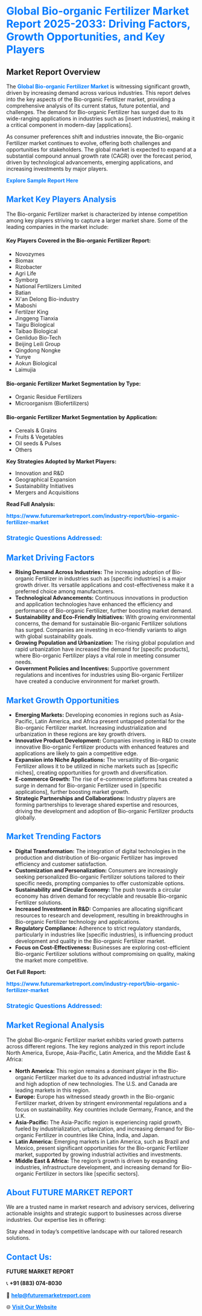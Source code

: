 <h1 style="color: #007BFF;">Global Bio-organic Fertilizer Market Report 2025-2033: Driving Factors, Growth Opportunities, and Key Players</h1>

<section id="overview">
<h2>Market Report Overview</h2>
<p>The <a href="https://www.futuremarketreport.com/industry-report/bio-organic-fertilizer-market" style="color: #007BFF; text-decoration: none;"><strong>Global Bio-organic Fertilizer Market</strong></a> is witnessing significant growth, driven by increasing demand across various industries. This report delves into the key aspects of the Bio-organic Fertilizer market, providing a comprehensive analysis of its current status, future potential, and challenges. The demand for Bio-organic Fertilizer has surged due to its wide-ranging applications in industries such as [insert industries], making it a critical component in modern-day [applications].</p>
<p>As consumer preferences shift and industries innovate, the Bio-organic Fertilizer market continues to evolve, offering both challenges and opportunities for stakeholders. The global market is expected to expand at a substantial compound annual growth rate (CAGR) over the forecast period, driven by technological advancements, emerging applications, and increasing investments by major players.</p>
</section>

<section id="overview">
<p><a href="https://www.futuremarketreport.com/request-sample/reportId=57696" style="color: #007BFF; text-decoration: none;"><strong>Explore Sample Report Here</strong></a></p>
</section>

<section id="key-players">
<h2 style="color: #007BFF;">Market Key Players Analysis</h2>
<p>The Bio-organic Fertilizer market is characterized by intense competition among key players striving to capture a larger market share. Some of the leading companies in the market include:</p>
<h4>Key Players Covered in the Bio-organic Fertilizer Report:</h4>
<ul><li>Novozymes</li><li>Biomax</li><li>Rizobacter</li><li>Agri Life</li><li>Symborg</li><li>National Fertilizers Limited</li><li>Batian</li><li>Xi&#039;an Delong Bio-industry</li><li>Maboshi</li><li>Fertilzer King</li><li>Jinggeng Tianxia</li><li>Taigu Biological</li><li>Taibao Biological</li><li>Genliduo Bio-Tech</li><li>Beijing Leili Group</li><li>Qingdong Nongke</li><li>Yunye</li><li>Aokun Biological</li><li>Laimujia</li></ul>
<h4>Bio-organic Fertilizer Market Segmentation by Type:</h4>
<ul><li>Organic Residue Fertilizers</li><li>Microorganism (Biofertilizers)</li></ul>

<h4>Bio-organic Fertilizer Market Segmentation by Application:</h4>
<ul><li>Cereals &amp; Grains</li><li>Fruits &amp; Vegetables</li><li>Oil seeds &amp; Pulses</li><li>Others</li></ul>
<p><strong>Key Strategies Adopted by Market Players:</strong></p>
<ul>
<li>Innovation and R&D</li>
<li>Geographical Expansion</li>
<li>Sustainability Initiatives</li>
<li>Mergers and Acquisitions</li>
</ul>
</section>

<section>
<p><strong>Read Full Analysis: </strong></p><a href="https://www.futuremarketreport.com/industry-report/bio-organic-fertilizer-market" style="color: #007BFF; text-decoration: none;"><strong>https://www.futuremarketreport.com/industry-report/bio-organic-fertilizer-market</strong></a>
<h3 style="color: #007BFF;">Strategic Questions Addressed:</h3>
</section>

<section id="driving-factors">
<h2 style="color: #007BFF;">Market Driving Factors</h2>
<ul>
<li><strong>Rising Demand Across Industries:</strong> The increasing adoption of Bio-organic Fertilizer in industries such as [specific industries] is a major growth driver. Its versatile applications and cost-effectiveness make it a preferred choice among manufacturers.</li>
<li><strong>Technological Advancements:</strong> Continuous innovations in production and application technologies have enhanced the efficiency and performance of Bio-organic Fertilizer, further boosting market demand.</li>
<li><strong>Sustainability and Eco-Friendly Initiatives:</strong> With growing environmental concerns, the demand for sustainable Bio-organic Fertilizer solutions has surged. Companies are investing in eco-friendly variants to align with global sustainability goals.</li>
<li><strong>Growing Population and Urbanization:</strong> The rising global population and rapid urbanization have increased the demand for [specific products], where Bio-organic Fertilizer plays a vital role in meeting consumer needs.</li>
<li><strong>Government Policies and Incentives:</strong> Supportive government regulations and incentives for industries using Bio-organic Fertilizer have created a conducive environment for market growth.</li>
</ul>
</section>

<section id="growth-opportunities">
<h2 style="color: #007BFF;">Market Growth Opportunities</h2>
<ul>
<li><strong>Emerging Markets:</strong> Developing economies in regions such as Asia-Pacific, Latin America, and Africa present untapped potential for the Bio-organic Fertilizer market. Increasing industrialization and urbanization in these regions are key growth drivers.</li>
<li><strong>Innovative Product Development:</strong> Companies investing in R&D to create innovative Bio-organic Fertilizer products with enhanced features and applications are likely to gain a competitive edge.</li>
<li><strong>Expansion into Niche Applications:</strong> The versatility of Bio-organic Fertilizer allows it to be utilized in niche markets such as [specific niches], creating opportunities for growth and diversification.</li>
<li><strong>E-commerce Growth:</strong> The rise of e-commerce platforms has created a surge in demand for Bio-organic Fertilizer used in [specific applications], further boosting market growth.</li>
<li><strong>Strategic Partnerships and Collaborations:</strong> Industry players are forming partnerships to leverage shared expertise and resources, driving the development and adoption of Bio-organic Fertilizer products globally.</li>
</ul>
</section>

<section id="trending-factors">
<h2 style="color: #007BFF;">Market Trending Factors</h2>
<ul>
<li><strong>Digital Transformation:</strong> The integration of digital technologies in the production and distribution of Bio-organic Fertilizer has improved efficiency and customer satisfaction.</li>
<li><strong>Customization and Personalization:</strong> Consumers are increasingly seeking personalized Bio-organic Fertilizer solutions tailored to their specific needs, prompting companies to offer customizable options.</li>
<li><strong>Sustainability and Circular Economy:</strong> The push towards a circular economy has driven demand for recyclable and reusable Bio-organic Fertilizer solutions.</li>
<li><strong>Increased Investment in R&D:</strong> Companies are allocating significant resources to research and development, resulting in breakthroughs in Bio-organic Fertilizer technology and applications.</li>
<li><strong>Regulatory Compliance:</strong> Adherence to strict regulatory standards, particularly in industries like [specific industries], is influencing product development and quality in the Bio-organic Fertilizer market.</li>
<li><strong>Focus on Cost-Effectiveness:</strong> Businesses are exploring cost-efficient Bio-organic Fertilizer solutions without compromising on quality, making the market more competitive.</li>
</ul>
</section>

<section>
<p><strong>Get Full Report: </strong></p><a href="https://www.futuremarketreport.com/industry-report/bio-organic-fertilizer-market" style="color: #007BFF; text-decoration: none;"><strong>https://www.futuremarketreport.com/industry-report/bio-organic-fertilizer-market</strong></a>
<h3 style="color: #007BFF;">Strategic Questions Addressed:</h3>
</section>


<section id="regional-analysis">
<h2 style="color: #007BFF;">Market Regional Analysis</h2>
<p>The global Bio-organic Fertilizer market exhibits varied growth patterns across different regions. The key regions analyzed in this report include North America, Europe, Asia-Pacific, Latin America, and the Middle East & Africa:</p>
<ul>
<li><strong>North America:</strong> This region remains a dominant player in the Bio-organic Fertilizer market due to its advanced industrial infrastructure and high adoption of new technologies. The U.S. and Canada are leading markets in this region.</li>
<li><strong>Europe:</strong> Europe has witnessed steady growth in the Bio-organic Fertilizer market, driven by stringent environmental regulations and a focus on sustainability. Key countries include Germany, France, and the U.K.</li>
<li><strong>Asia-Pacific:</strong> The Asia-Pacific region is experiencing rapid growth, fueled by industrialization, urbanization, and increasing demand for Bio-organic Fertilizer in countries like China, India, and Japan.</li>
<li><strong>Latin America:</strong> Emerging markets in Latin America, such as Brazil and Mexico, present significant opportunities for the Bio-organic Fertilizer market, supported by growing industrial activities and investments.</li>
<li><strong>Middle East & Africa:</strong> The region’s growth is driven by expanding industries, infrastructure development, and increasing demand for Bio-organic Fertilizer in sectors like [specific sectors].</li>
</ul>
</section>

<footer>
<h2 style="color: #007BFF;">About FUTURE MARKET REPORT</h2>
<p>We are a trusted name in market research and advisory services, delivering actionable insights and strategic support to businesses across diverse industries. Our expertise lies in offering:</p>

<p>Stay ahead in today’s competitive landscape with our tailored research solutions.</p>

<h2 style="color: #007BFF;">Contact Us:</h2>
<p><strong>FUTURE MARKET REPORT</strong></p>
<p>📞 <strong>+91 (883) 074-8030</strong></p>
<p>📧 <strong><a href="mailto:help@futuremarketreport.com" style="color: #007BFF;">help@futuremarketreport.com</a></strong></p>
<p>🌐 <strong><a href="https://www.futuremarketreport.com/" style="color: #007BFF;">Visit Our Website</a></strong></p>
</footer>